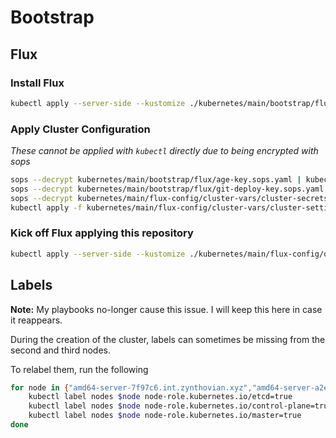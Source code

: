 # Bootstrap

## Flux

### Install Flux

```sh
kubectl apply --server-side --kustomize ./kubernetes/main/bootstrap/flux
```

### Apply Cluster Configuration

_These cannot be applied with `kubectl` directly due to being encrypted with sops_

```sh
sops --decrypt kubernetes/main/bootstrap/flux/age-key.sops.yaml | kubectl apply -f -
sops --decrypt kubernetes/main/bootstrap/flux/git-deploy-key.sops.yaml | kubectl apply -f -
sops --decrypt kubernetes/main/flux-config/cluster-vars/cluster-secrets.sops.yaml | kubectl apply -f -
kubectl apply -f kubernetes/main/flux-config/cluster-vars/cluster-settings.yaml
```

### Kick off Flux applying this repository

```sh
kubectl apply --server-side --kustomize ./kubernetes/main/flux-config/operator
```

## Labels

**Note:** My playbooks no-longer cause this issue. I will keep this here in case it reappears.

During the creation of the cluster, labels can sometimes be missing from the second and third nodes.

To relabel them, run the following

```sh
for node in {"amd64-server-7f97c6.int.zynthovian.xyz","amd64-server-a2e7bb.int.zynthovian.xyz"}; do
    kubectl label nodes $node node-role.kubernetes.io/etcd=true
    kubectl label nodes $node node-role.kubernetes.io/control-plane=true
    kubectl label nodes $node node-role.kubernetes.io/master=true
done
```
